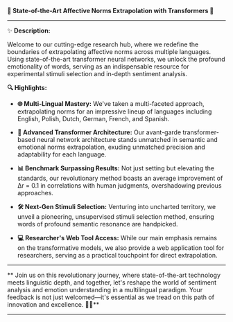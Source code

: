 **🌟 State-of-the-Art Affective Norms Extrapolation with Transformers 🌟**

---

✨ **Description:**

Welcome to our cutting-edge research hub, where we redefine the boundaries of extrapolating affective norms across multiple languages. Using state-of-the-art transformer neural networks, we unlock the profound emotionality of words, serving as an indispensable resource for experimental stimuli selection and in-depth sentiment analysis.

**🔍 Highlights:**

- **🌐 Multi-Lingual Mastery:** We've taken a multi-faceted approach, extrapolating norms for an impressive lineup of languages including English, Polish, Dutch, German, French, and Spanish.

- **🧠 Advanced Transformer Architecture:** Our avant-garde transformer-based neural network architecture stands unmatched in semantic and emotional norms extrapolation, exuding unmatched precision and adaptability for each language.

- **📊 Benchmark Surpassing Results:** Not just setting but elevating the standards, our revolutionary method boasts an average improvement of Δr = 0.1 in correlations with human judgments, overshadowing previous approaches.

- **🛠️ Next-Gen Stimuli Selection:** Venturing into uncharted territory, we unveil a pioneering, unsupervised stimuli selection method, ensuring words of profound semantic resonance are handpicked.

- **💻 Researcher's Web Tool Access:** While our main emphasis remains on the transformative models, we also provide a web application tool for researchers, serving as a practical touchpoint for direct extrapolation.

---

** Join us on this revolutionary journey, where state-of-the-art technology meets linguistic depth, and together, let's reshape the world of sentiment analysis and emotion understanding in a multilingual paradigm. Your feedback is not just welcomed—it's essential as we tread on this path of innovation and excellence. 🎉🚀**

---
